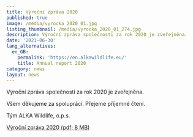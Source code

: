 ```yaml
---
title: Výroční zpráva 2020
published: true
image: /media/vyrocka_2020_01.jpg
listing_thumbnail: /media/vyrocka_2020_01_274.jpg
description: Výroční zpráva společnosti za rok 2020 je zveřejněna.
date: '2021-06-30'
lang_alternatives:
  en_GB:
    permalink: 'https://en.alkawildlife.eu/'
    title: Annual report 2020
category: news
layout: news
---
```

Výroční zpráva společnosti za rok 2020 je zveřejněna.

Všem děkujeme za spolupráci. Přejeme příjemné čtení.

Tým ALKA Wildlife, o.p.s.



[Výroční zpráva 2020 (pdf; 8 MB)](/media/ALKA_vyrocni_zprava_2020.pdf)
